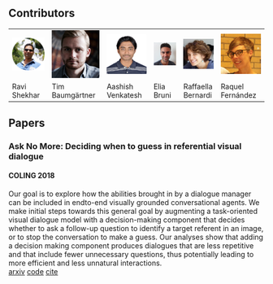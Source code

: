 ## Contributors

<table id='contributor-table'>
  <tr>
    <td>
      <img class="headshots" src='images/ravi.jpg' alt='Ravi Shekhar'>
    </td>
    <td>
      <img class="headshots" src='images/tim.jpg' alt='Tim Baumg&auml;rtner'>
    </td>
    <td>
      <img class="headshots" src='images/aashish.jpg' alt='Aashish Venkatesh'>
    </td>
    <td>
      <img class="headshots" src='images/elia.jpg' alt='Elia Bruni'>
    </td>
    <td>
      <img class="headshots" src='images/raffa.jpg' alt='Raffaella Bernardi'>
    </td>
    <td>
      <img class="headshots" src='images/raquel.jpg' alt='Raquel Fern&aacute;ndez'>
    </td>
  </tr>
  <tr>
    <td>
      <div class='names'>Ravi Shekhar</div>
    </td>
    <td>
      <div class='names'>Tim Baumg&auml;rtner</div>
    </td>
    <td>
      <div class='names'>Aashish Venkatesh</div>
    </td>
    <td>
      <div class='names'>Elia Bruni</div>
    </td>
    <td>
      <div class='names'>Raffaella Bernardi</div>
    </td>
    <td>
      <div class='names'>Raquel Fern&aacute;ndez</div>
    </td>
  </tr>
</table>

## Papers


### Ask No More: Deciding when to guess in referential visual dialogue
#### COLING 2018
Our goal is to explore how the abilities brought in by a dialogue manager can be included in endto-end
visually grounded conversational agents. We make initial steps towards this general goal
by augmenting a task-oriented visual dialogue model with a decision-making component that
decides whether to ask a follow-up question to identify a target referent in an image, or to stop
the conversation to make a guess. Our analyses show that adding a decision making component
produces dialogues that are less repetitive and that include fewer unnecessary questions, thus
potentially leading to more efficient and less unnatural interactions.  
[arxiv](https://arxiv.org/abs/1805.06960) [code](https://github.com/timbmg/Ask-No-More) [cite](https://scholar.googleusercontent.com/scholar.bib?q=info:ALFJe6KKaIwJ:scholar.google.com/&output=citation&scisig=AAGBfm0AAAAAWx6dTtgn7xhHxES1SDP1x1zQp2KzyMv6&scisf=4&ct=citation&cd=-1&hl=en)
